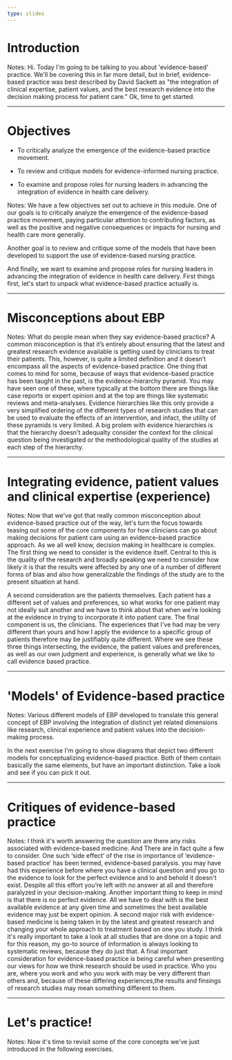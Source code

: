 ```yaml
---
type: slides
---
```


# Introduction

Notes: Hi. Today I'm going to be talking to you about 'evidence-based' practice.  We'll be covering this in far more detail, but in brief, evidence-based practice was best described by David Sackett as "the integration of clinical expertise, patient values, and the best research evidence into the decision making process for patient care." Ok, time to get started.

---

# Objectives

- To critically analyze the emergence of the evidence-based practice movement.

- To review and critique models for evidence-informed nursing practice.

- To examine and propose roles for nursing leaders in advancing the <br> integration of evidence in health care delivery.

Notes: We have a few objectives set out to achieve in this module. One of our goals is to critically analyze the emergence of the evidence-based practice movement, paying particular attention to contributing factors, as well as the positive and negative consequences or impacts for nursing and health care more generally.

Another goal is to review and critique some of the models that have been developed to support the use of evidence-based nursing practice.

And finally, we want to examine and propose roles for nursing leaders in advancing the integration of evidence in health care delivery. First things first, let's start to unpack what evidence-based practice actually is. 

---
# Misconceptions about EBP

Notes: What do people mean when they say evidence-based practice? A common misconception is that it’s entirely about ensuring that the latest and greatest research evidence available is getting used by clinicians to treat their patients. This, however, is quite a limited definition and it doesn’t encompass all the aspects of evidence-based practice. One thing that comes to mind for some, because of ways that evidence-based practice has been taught in the past, is the evidence-hierarchy pyramid. You may have seen one of these, where typically at the bottom there are things like case reports or expert opinion and at the top are things like systematic reviews and meta-analyses. Evidence hierarchies like this only provide a very simplified ordering of the different types of research studies that can be used to evaluate the effects of an intervention, and infact, the utility of these pyramids is very limited. A big prolem with evidence hierarchies is that the hierarchy doesn't adequalty consider the context for the clinical question being investigated or the methodological quality of the studies at each step of the hierarchy. 

---
# Integrating evidence, patient values and clinical expertise (experience)

Notes: Now that we've got that really common misconception about evidence-based practice out of the way, let's turn the focus towards teasing out some of the core components for how clinicians can go about making decisions for patient care using an evidence-based practice approach. As we all well know, decision making in healthcare is complex. The first thing we need to consider is the evidence itself. Central to this is the quality of the research and broadly speaking we need to consider how likely it is that the results were affected by any one of a number of different forms of bias and also how generalizable the findings of the study are to the present situation at hand. 

A second consideration are the patients themselves.  Each patient has a different set of values and preferences, so what works for one patient may not ideally suit another and we have to think about that when we're looking at the evidence in trying to incorporate it into patient care. The final component is us, the clinicians. The experiences that I've had may be very different than yours and how I apply the evidence to a specific group of patients therefore may be justifiably quite different. Where we see these three things intersecting, the evidence, the patient values and preferences, as well as our own judgment and experience, is generally what we like to call evidence based practice.

---
# 'Models' of Evidence-based practice

Notes: Various different models of EBP developed to translate this general concept of EBP involving the integration of  distinct yet related dimensions like research, clinical experience and patient values into the decision-making process. 

In the next exercise I'm going to show diagrams that depict two different models for conceptualizing evidence-based practice. Both of them contain basically the same elements, but have an important distinction. Take a look and see if you can pick it out. 

---

# Critiques of evidence-based practice

Notes: I think it's worth answering the question are there any risks associated with evidence-based medicine. And There are in fact quite a few to consider. One such ‘side effect’ of the rise in importance of ‘evidence-based practice’ has been termed, evidence-based paralysis. you may have had this experience before where you have a clinical question and you go to the evidence to look for the perfect evidence and lo and behold it doesn't exist. Despite all this effort you’re left with no answer at all and therefore paralyzed in your decision-making.  Another important thing to keep in mind is that there is no perfect evidence. All we have to deal with is the best available evidence at any given time and sometimes the best available evidence may just be expert opinion. A second major risk with evidence-based medicine is being taken in by the latest and greatest research and changing your whole approach to treatment based on one you study. I think it's really important to take a look at all studies that are done on a topic and for this reason, my go-to source of information is always looking to systematic reviews, because they do just that. A final important consideration for evidence-based practice is being careful when presenting our views for how we think research should be used in practice. Who you are, where you work and who you work with may be very different than others and, because of these differing experiences,the results and finsings of research studies may mean something different to them. 


---

# Let's practice!

Notes: Now it's time to revisit some of the core concepts we've just introduced in the following exercises.
